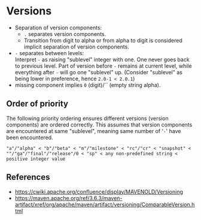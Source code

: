 # Versions

- Separation of version components:
  - `.` separates version components.
  - Transition from digit to alpha or from alpha to digit is considered implicit separation of version components.
- `-` separates between levels:  
  Interpret `-` as raising "sublevel" integer with one. One never goes back to previous level. Part of version before `-` remains at current level, while everything after `-` will go one "sublevel" up. (Consider "sublevel" as being lower in preference, hence `2.0-1 < 2.0.1`)
- missing component implies `0` (digit)/`` (empty string alpha).

## Order of priority

The following priority ordering ensures different versions (version components) are ordered correctly. This assumes that version components are encountered at same "sublevel", meaning same number of '`-`' have been encountered.

```text
"a"/"alpha" < "b"/"beta" < "m"/"milestone" < "rc"/"cr" < "snapshot" < ""/"ga"/"final"/"release"/0 < "sp" < any non-predefined string < positive integer value
```

## References

- https://cwiki.apache.org/confluence/display/MAVENOLD/Versioning
- https://maven.apache.org/ref/3.6.3/maven-artifact/xref/org/apache/maven/artifact/versioning/ComparableVersion.html

